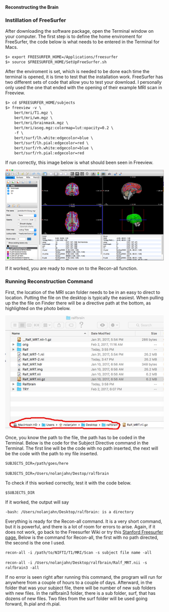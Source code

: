 
#### Reconstructing the Brain

### Instillation of FreeSurfer
After downloading the software package, open the Terminal window on your computer. 
The first step is to define the home enviroment for FreeSurfer, the code below is what needs to be entered in the Terminal for Macs.

```
$> export FREESURFER_HOME=/Applications/freesurfer
$> source $FREESURFER_HOME/SetUpFreeSurfer.sh
```

After the enviroment is set, which is needed to be done each time the terminal is opened, it is time to test that the installation work. 
FreeSurfer has two different sets of code that allow you to test your download.
I personally only used the one that ended with the opening of their example MRI scan in Freeview.

```
$> cd $FREESURFER_HOME/subjects
$> freeview -v \
    bert/mri/T1.mgz \
    bert/mri/wm.mgz \
    bert/mri/brainmask.mgz \
    bert/mri/aseg.mgz:colormap=lut:opacity=0.2 \
    -f \
    bert/surf/lh.white:edgecolor=blue \
    bert/surf/lh.pial:edgecolor=red \
    bert/surf/rh.white:edgecolor=blue \
    bert/surf/rh.pial:edgecolor=red
```

If run correctly, this image below is what should been seen in Freeview.


![alt text](https://github.com/nomcomm/IndependentStudy_NolanJahn/blob/master/Screen%20Shot%202017-04-17%20at%205.36.28%20PM.png)

If it worked, you are ready to move on to the Recon-all function.

### Running Reconstruction Command
First, the location of the MRI scan folder needs to be in an easy to direct to location.
Putting the file on the desktop is typically the easiest. 
When pulling up the the file on Finder there will be a directive path at the bottom, as highlighted on the photo below.


![alt text](https://github.com/nomcomm/IndependentStudy_NolanJahn/blob/master/Edited%20Screen%20Shot.jpg)

Once, you know the path to the file, the path has to be coded in the Terminal.
Below is the code for the Subject Directive command in the Terminal.
The first line will be the code with no path inserted, the next will be the code with the path to my file inserted.

```
SUBJECTS_DIR=/path/goes/here

SUBJECTS_DIR=/Users/nolanjahn/Destop/ralfbrain
```

To check if this worked correctly, test it with the code below.

```
$SUBJECTS_DIR
```

If it worked, the output will say
```
-bash: /Users/nolanjahn/Desktop/ralfbrain: is a directory
```
Everything is ready for the Recon-all command.
It is a very short command, but it is powerful, and there is a lot of room for errors to arise.
Again, if it does not work, go back to the Freesurfer Wiki or try this [Stanford Freesurfer page.](https://web.stanford.edu/group/vista/cgi-bin/wiki/index.php/FreeSurfer)
Below is the command for Recon-all, the first with no path directed, the second is the one I used.

```
recon-all -i /path/to/NIFTI/T1/MRI/Scan -s subject file name -all

recon-all -i /Users/nolanjahn/Desktop/ralfbrain/Ralf_MRT.nii -s ralfbrain3 -all
```

If no error is seen right after running this command, the program will run for anywhere from a couple of hours to a couple of days.
Afterward, in the folder that was your subject file, there will be number of new sub folders with new files. 
In the ralfbrain3 folder, there is a sub folder, surf, that has dozens of new files.
Two files from the surf folder will be used going forward, lh.pial and rh.pial.
